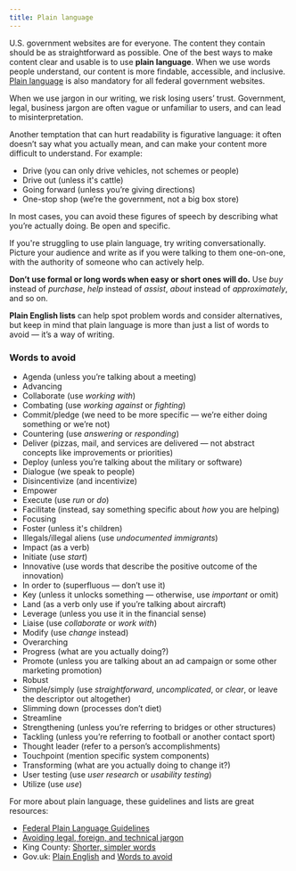 ```yaml
---
title: Plain language
---
```

U.S. government websites are for everyone. The content they contain should be as straightforward as possible. One of the best ways to make content clear and usable is to use **plain language**. When we use words people understand, our content is more findable, accessible, and inclusive. [Plain language](http://www.plainlanguage.gov/) is also mandatory for all federal government websites.

When we use jargon in our writing, we risk losing users’ trust. Government, legal, business jargon are often vague or unfamiliar to users, and can lead to misinterpretation.

Another temptation that can hurt readability is figurative language: it often doesn’t say what you actually mean, and can make your content more difficult to understand. For example:

- Drive (you can only drive vehicles, not schemes or people)
- Drive out (unless it's cattle)
- Going forward (unless you’re giving directions)
- One-stop shop (we’re the government, not a big box store)

In most cases, you can avoid these figures of speech by describing what you’re actually doing. Be open and specific.

If you're struggling to use plain language, try writing conversationally. Picture your audience and write as if you were talking to them one-on-one, with the authority of someone who can actively help.

**Don’t use formal or long words when easy or short ones will do.** Use _buy_ instead of _purchase_, _help_ instead of _assist_, _about_ instead of _approximately_, and so on.

**Plain English lists** can help spot problem words and consider alternatives, but keep in mind that plain language is more than just a list of words to avoid — it’s a way of writing.

### Words to avoid

- Agenda (unless you’re talking about a meeting)
- Advancing
- Collaborate (use _working with_)
- Combating (use _working against_ or _fighting_)
- Commit/pledge (we need to be more specific — we’re either doing something or we’re not)
- Countering (use _answering_ or _responding_)
- Deliver (pizzas, mail, and services are delivered — not abstract concepts like improvements or priorities)
- Deploy (unless you’re talking about the military or software)
- Dialogue (we speak to people)
- Disincentivize (and incentivize)
- Empower
- Execute (use _run_ or _do_)
- Facilitate (instead, say something specific about _how_ you are helping)
- Focusing
- Foster (unless it's children)
- Illegals/illegal aliens (use _undocumented immigrants_)
- Impact (as a verb)
- Initiate (use _start_)
- Innovative (use words that describe the positive outcome of the innovation)
- In order to (superfluous — don’t use it)
- Key (unless it unlocks something — otherwise, use _important_ or omit)
- Land (as a verb only use if you’re talking about aircraft)
- Leverage (unless you use it in the financial sense)
- Liaise (use _collaborate_ or _work with_)
- Modify (use _change_ instead)
- Overarching
- Progress (what are you actually doing?)
- Promote (unless you are talking about an ad campaign or some other marketing promotion)
- Robust
- Simple/simply (use _straightforward_, _uncomplicated_, or _clear_, or leave the descriptor out altogether)
- Slimming down (processes don’t diet)
- Streamline
- Strengthening (unless you’re referring to bridges or other structures)
- Tackling (unless you’re referring to football or another contact sport)
- Thought leader (refer to a person’s accomplishments)
- Touchpoint (mention specific system components)
- Transforming (what are you actually doing to change it?)
- User testing (use _user research_ or _usability testing_)
- Utilize (use _use_)

For more about plain language, these guidelines and lists are great resources:

* [Federal Plain Language Guidelines](http://www.plainlanguage.gov/howto/guidelines/FederalPLGuidelines/TOC.cfm)
* [Avoiding legal, foreign, and technical jargon](http://www.plainlanguage.gov/howto/guidelines/FederalPLGuidelines/writeNoJargon.cfm)
* King County: [Shorter, simpler words](http://www.kingcounty.gov/exec/styleguide/concisewriting/simplerwords.aspx)
* Gov.uk: [Plain English](https://www.gov.uk/guidance/content-design/writing-for-gov-uk#plain-english) and [Words to avoid](https://www.gov.uk/guidance/style-guide/a-to-z-of-gov-uk-style#words-to-avoid)
